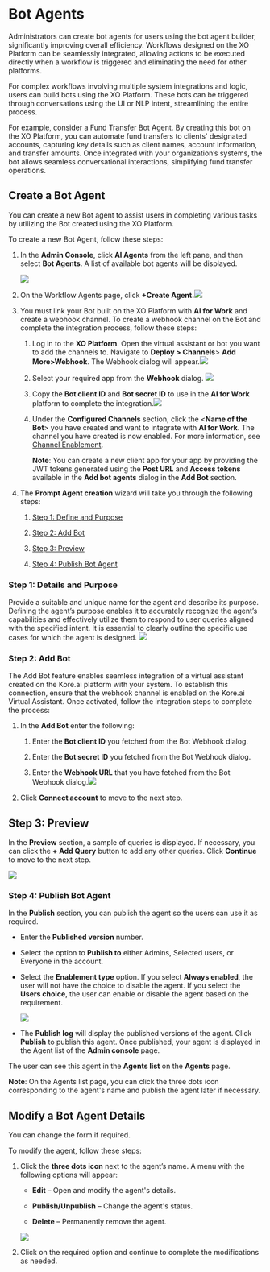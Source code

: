 # Bot Agents

Administrators can create bot agents for users using the bot agent builder, significantly improving overall efficiency. Workflows designed on the XO Platform can be seamlessly integrated, allowing actions to be executed directly when a workflow is triggered and eliminating the need for other platforms.

For complex workflows involving multiple system integrations and logic, users can build bots using the XO Platform. These bots can be triggered through conversations using the UI or NLP intent, streamlining the entire process.

For example, consider a Fund Transfer Bot Agent. By creating this bot on the XO Platform, you can automate fund transfers to clients' designated accounts, capturing key details such as client names, account information, and transfer amounts. Once integrated with your organization’s systems, the bot allows seamless conversational interactions, simplifying fund transfer operations.


##  Create a Bot Agent

You can create a new Bot agent to assist users in completing various tasks by
utilizing the Bot created using the XO Platform.

To create a new Bot Agent, follow these steps:

1.  In the **Admin Console**, click **AI Agents** from the left pane, and then
    select **Bot Agents**. A list of available bot agents will be displayed.

    ![](images/bot-agent.png)

2.  On the Workflow Agents page, click **+Create
    Agent.![](images/create-agent.png)**

3.  You must link your Bot built on the XO Platform with **AI for Work** and
    create a webhook channel. To create a webhook channel on the Bot and
    complete the integration process, follow these steps:

    1.  Log in to the **XO Platform**. Open the virtual assistant or bot you
        want to add the channels to. Navigate to **Deploy \> Channels**\> **Add
        More\>Webhook**. The Webhook dialog will
        appear.![](images/webhook.png)

    2.  Select your required app from the **Webhook** dialog.
        ![](images/webhook_select_app.png)

    3.  Copy the **Bot client ID** and **Bot secret ID** to use in the **AI for
        Work** platform to complete the
        integration.![](images/webhook_botID.png)

    4.  Under the **Configured Channels** section, click the <**Name of the Bot**> you have created and want to integrate with **AI for Work**. The channel you have created is now enabled. For more information, see
        [Channel
        Enablement](https://developer.kore.ai/docs/bots/channel-enablement/adding-channels-to-your-bot/).

        **Note**: You can create a new client app for your app by providing the
        JWT tokens generated using the **Post URL** and **Access tokens**
        available in the **Add bot agents** dialog in the **Add Bot** section.

4. The **Prompt Agent creation** wizard will take you through the following
    steps:

    1.  [Step 1: Define and Purpose](#details)

    2.  [Step 2: Add Bot](#bot)

    3.  [Step 3: Preview](#preview)

    4.  [Step 4: Publish Bot Agent](#publish)        

###   <a id="details">Step 1: Details and Purpose</a>

Provide a suitable and unique name for the agent and describe its purpose. Defining the agent’s purpose enables it to accurately recognize the
agent’s capabilities and effectively utilize them to respond to user queries
aligned with the specified intent. It is essential to clearly outline the
specific use cases for which the agent is designed.
![](images/detail-purpose.png)

###  <a id="bot">Step 2: Add Bot </a>

The Add Bot feature enables seamless integration of a virtual assistant created
on the Kore.ai platform with your system. To establish this connection, ensure
that the webhook channel is enabled on the Kore.ai Virtual Assistant. Once
activated, follow the integration steps to complete the process:

1.  In the **Add Bot** enter the following:

    1.  Enter the **Bot client ID** you fetched from the Bot Webhook dialog.

    2.  Enter the **Bot secret ID** you fetched from the Bot Webhook dialog.

    3.  Enter the **Webhook URL** that you have fetched from the Bot Webhook
        dialog.![](images/add-bot.png)

2.  Click **Connect account** to move to the next step.

##  <a id="preview">Step 3: Preview</a>

In the **Preview** section, a sample of queries is displayed. If necessary, you
can click the **+ Add Query** button to add any other queries. Click
**Continue** to move to the next step.

![](images/preview.png)

###   <a id="publish">Step 4: Publish Bot Agent</a>

In the **Publish** section, you can publish the agent so the users can use it as
required.

-   Enter the **Published version** number.

-   Select the option to **Publish to** either Admins, Selected users, or
    Everyone in the account.

-   Select the **Enablement type** option. If you select **Always enabled**, the
    user will not have the choice to disable the agent. If you select the
    **Users choice**, the user can enable or disable the agent based on the
    requirement.

    ![](images/publish.png)

-   The **Publish log** will display the published versions of the agent. Click
    **Publish** to publish this agent. Once published, your agent is displayed
    in the Agent list of the **Admin console** page.

The user can see this agent in the **Agents list** on the **Agents** page.

**Note**: On the Agents list page, you can click the three dots icon
corresponding to the agent's name and publish the agent later if necessary.

##  Modify a Bot Agent Details

You can change the form if required.

To modify the agent, follow these steps:


1.  Click the **three dots icon** next to the agent’s name. A menu with the
    following options will appear:

    -   **Edit** – Open and modify the agent's details.

    -   **Publish/Unpublish** – Change the agent's status.

    -   **Delete** – Permanently remove the agent.

    ![](images/modify.png)

2.  Click on the required option and continue to complete the modifications as
    needed.